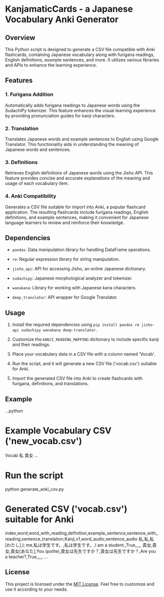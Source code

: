 # KanjamaticCards - a Japanese Vocabulary Anki Generator

## Overview

This Python script is designed to generate a CSV file compatible with Anki flashcards, containing Japanese vocabulary along with furigana readings, English definitions, example sentences, and more. It utilizes various libraries and APIs to enhance the learning experience.

## Features

### 1. Furigana Addition

Automatically adds furigana readings to Japanese words using the SudachiPy tokenizer. This feature enhances the visual learning experience by providing pronunciation guides for kanji characters.

### 2. Translation

Translates Japanese words and example sentences to English using Google Translator. This functionality aids in understanding the meaning of Japanese words and sentences.

### 3. Definitions

Retrieves English definitions of Japanese words using the Jisho API. This feature provides concise and accurate explanations of the meaning and usage of each vocabulary item.

### 4. Anki Compatibility

Generates a CSV file suitable for import into Anki, a popular flashcard application. The resulting flashcards include furigana readings, English definitions, and example sentences, making it convenient for Japanese language learners to review and reinforce their knowledge.

## Dependencies

- `pandas`: Data manipulation library for handling DataFrame operations.
  
- `re`: Regular expression library for string manipulation.

- `jisho_api`: API for accessing Jisho, an online Japanese dictionary.

- `sudachipy`: Japanese morphological analyzer and tokenizer.

- `wanakana`: Library for working with Japanese kana characters.

- `deep_translator`: API wrapper for Google Translator.

## Usage

1. Install the required dependencies using `pip install pandas re jisho-api sudachipy wanakana deep-translator`.

2. Customize the `KANJI_READING_MAPPING` dictionary to include specific kanji and their readings.

3. Place your vocabulary data in a CSV file with a column named 'Vocab'.

4. Run the script, and it will generate a new CSV file ('vocab.csv') suitable for Anki.

5. Import the generated CSV file into Anki to create flashcards with furigana, definitions, and translations.

## Example

...python
# Example Vocabulary CSV ('new_vocab.csv')
Vocab
私
貴女
...

# Run the script
python generate_anki_csv.py

# Generated CSV ('vocab.csv') suitable for Anki
index,word,word_with_reading,definition,example_sentence,sentence_with_reading,sentence_translation,Kanji,v1,word_audio,sentence_audio
私,私,私[わたし],I; me,私は学生です。,私は学生です。,I am a student.,True,,,,,
貴女,貴女,貴女[あなた],You (polite),貴女は先生ですか？,貴女は先生ですか？,Are you a teacher?,True,,,,,
...

## License
This project is licensed under the [MIT License](LICENSE). Feel free to customize and use it according to your needs.
